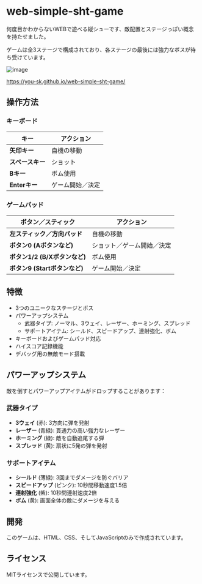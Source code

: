 # web-simple-sht-game
何度目かわからないWEBで遊べる縦シューです、敵配置とステージっぽい概念を持たせました。

ゲームは全3ステージで構成されており、各ステージの最後には強力なボスが待ち受けています。

![image](https://github.com/user-attachments/assets/49064f52-8f97-4dbf-abd4-a156bda443d8)

https://you-sk.github.io/web-simple-sht-game/

## 操作方法

### キーボード

| キー          | アクション     |
| ------------- | -------------- |
| **矢印キー** | 自機の移動     |
| **スペースキー** | ショット       |
| **Bキー** | ボム使用       |
| **Enterキー** | ゲーム開始／決定 |

### ゲームパッド

| ボタン／スティック | アクション     |
| ------------------ | -------------- |
| **左スティック／方向パッド** | 自機の移動     |
| **ボタン0 (Aボタンなど)** | ショット／ゲーム開始／決定 |
| **ボタン1/2 (B/Xボタンなど)** | ボム使用 |
| **ボタン9 (Startボタンなど)** | ゲーム開始／決定 |

## 特徴

* 3つのユニークなステージとボス
* パワーアップシステム
  * 武器タイプ: ノーマル、3ウェイ、レーザー、ホーミング、スプレッド
  * サポートアイテム: シールド、スピードアップ、連射強化、ボム
* キーボードおよびゲームパッド対応
* ハイスコア記録機能
* デバッグ用の無敵モード搭載

## パワーアップシステム

敵を倒すとパワーアップアイテムがドロップすることがあります：

### 武器タイプ
* **3ウェイ** (赤): 3方向に弾を発射
* **レーザー** (青緑): 貫通力の高い強力なレーザー
* **ホーミング** (緑): 敵を自動追尾する弾
* **スプレッド** (黄): 扇状に5発の弾を発射

### サポートアイテム
* **シールド** (薄緑): 3回までダメージを防ぐバリア
* **スピードアップ** (ピンク): 10秒間移動速度1.5倍
* **連射強化** (紫): 10秒間連射速度2倍
* **ボム** (黄): 画面全体の敵にダメージを与える

## 開発

このゲームは、HTML、CSS、そしてJavaScriptのみで作成されています。

## ライセンス

MITライセンスで公開しています。

